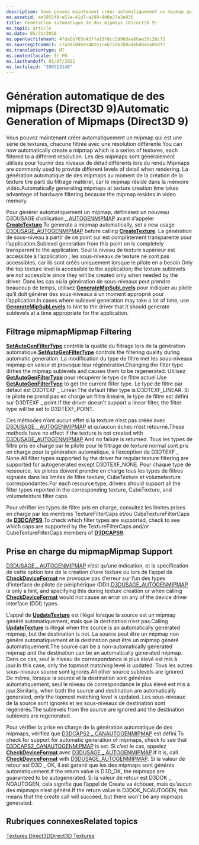 ```yaml
---
description: Vous pouvez maintenant créer automatiquement un mipmap qui est une série de textures, chacune filtrée avec une résolution différente.
ms.assetid: ae5955f9-e52a-41d7-a199-800e37a3e936
title: Génération automatique de des mipmaps (Direct3D 9)
ms.topic: article
ms.date: 05/31/2018
ms.openlocfilehash: 4fda5b765d42ffa10f8cc5998daa66ae36c2bc75
ms.sourcegitcommit: c7add10d695482e1ceb72d62b8a4ebd84ea050f7
ms.translationtype: MT
ms.contentlocale: fr-FR
ms.lasthandoff: 01/07/2021
ms.locfileid: "106513148"
---
```

# <a name="automatic-generation-of-mipmaps-direct3d-9"></a><span data-ttu-id="df639-103">Génération automatique de des mipmaps (Direct3D 9)</span><span class="sxs-lookup"><span data-stu-id="df639-103">Automatic Generation of Mipmaps (Direct3D 9)</span></span>

<span data-ttu-id="df639-104">Vous pouvez maintenant créer automatiquement un mipmap qui est une série de textures, chacune filtrée avec une résolution différente.</span><span class="sxs-lookup"><span data-stu-id="df639-104">You can now automatically create a mipmap which is a series of textures, each filtered to a different resolution.</span></span> <span data-ttu-id="df639-105">Les des mipmaps sont généralement utilisés pour fournir des niveaux de détail différents lors du rendu.</span><span class="sxs-lookup"><span data-stu-id="df639-105">Mipmaps are commonly used to provide different levels of detail when rendering.</span></span> <span data-ttu-id="df639-106">La génération automatique de des mipmaps au moment de la création de la texture tire parti du filtrage matériel, car le mipmap réside dans la mémoire vidéo.</span><span class="sxs-lookup"><span data-stu-id="df639-106">Automatically generating mipmaps at texture creation time takes advantage of hardware filtering because the mipmap resides in video memory.</span></span>

<span data-ttu-id="df639-107">Pour générer automatiquement un mipmap, définissez un nouveau D3DUSAGE d’utilisation [ \_ AUTOGENMIPMAP](d3dusage.md) avant d’appeler [**CreateTexture**](/windows/desktop/api).</span><span class="sxs-lookup"><span data-stu-id="df639-107">To generate a mipmap automatically, set a new usage [D3DUSAGE\_AUTOGENMIPMAP](d3dusage.md) before calling [**CreateTexture**](/windows/desktop/api).</span></span> <span data-ttu-id="df639-108">La génération de sous-niveau à partir de ce point sur est complètement transparente pour l’application.</span><span class="sxs-lookup"><span data-stu-id="df639-108">Sublevel generation from this point on is completely transparent to the application.</span></span> <span data-ttu-id="df639-109">Seul le niveau de texture supérieur est accessible à l’application ; les sous-niveaux de texture ne sont pas accessibles, car ils sont créés uniquement lorsque le pilote en a besoin.</span><span class="sxs-lookup"><span data-stu-id="df639-109">Only the top texture level is accessible to the application; the texture sublevels are not accessible since they will be created only when needed by the driver.</span></span> <span data-ttu-id="df639-110">Dans les cas où la génération de sous-niveaux peut prendre beaucoup de temps, utilisez [**GenerateMipSubLevels**](/windows/win32/api/d3d9helper/nf-d3d9helper-idirect3dbasetexture9-generatemipsublevels) pour indiquer au pilote qu’il doit générer des sous-niveaux à un moment approprié pour l’application.</span><span class="sxs-lookup"><span data-stu-id="df639-110">In cases where sublevel generation may take a lot of time, use [**GenerateMipSubLevels**](/windows/win32/api/d3d9helper/nf-d3d9helper-idirect3dbasetexture9-generatemipsublevels) to hint to the driver that it should generate sublevels at a time appropriate for the application.</span></span>

## <a name="mipmap-filtering"></a><span data-ttu-id="df639-111">Filtrage mipmap</span><span class="sxs-lookup"><span data-stu-id="df639-111">Mipmap Filtering</span></span>

<span data-ttu-id="df639-112">[**SetAutoGenFilterType**](/windows/desktop/api) contrôle la qualité du filtrage lors de la génération automatique.</span><span class="sxs-lookup"><span data-stu-id="df639-112">[**SetAutoGenFilterType**](/windows/desktop/api) controls the filtering quality during automatic generation.</span></span> <span data-ttu-id="df639-113">La modification du type de filtre met les sous-niveaux mipmap en valeur et provoque leur régénération.</span><span class="sxs-lookup"><span data-stu-id="df639-113">Changing the filter type dirties the mipmap sublevels and causes them to be regenerated.</span></span> <span data-ttu-id="df639-114">Utilisez [**GetAutoGenFilterType**](/windows/win32/api/d3d9helper/nf-d3d9helper-idirect3dbasetexture9-getautogenfiltertype) pour récupérer le type de filtre actuel.</span><span class="sxs-lookup"><span data-stu-id="df639-114">Use [**GetAutoGenFilterType**](/windows/win32/api/d3d9helper/nf-d3d9helper-idirect3dbasetexture9-getautogenfiltertype) to get the current filter type.</span></span> <span data-ttu-id="df639-115">Le type de filtre par défaut est D3DTEXF \_ Linear.</span><span class="sxs-lookup"><span data-stu-id="df639-115">The default filter type is D3DTEXF\_LINEAR.</span></span> <span data-ttu-id="df639-116">Si le pilote ne prend pas en charge un filtre linéaire, le type de filtre est défini sur D3DTEXF \_ point.</span><span class="sxs-lookup"><span data-stu-id="df639-116">If the driver doesn't support a linear filter, the filter type will be set to D3DTEXF\_POINT.</span></span>

<span data-ttu-id="df639-117">Ces méthodes n’ont aucun effet si la texture n’est pas créée avec [D3DUSAGE \_ AUTOGENMIPMAP](d3dusage.md) et qu’aucun échec n’est retourné.</span><span class="sxs-lookup"><span data-stu-id="df639-117">These methods have no effect if the texture is not created with [D3DUSAGE\_AUTOGENMIPMAP](d3dusage.md) And no failure is returned.</span></span> <span data-ttu-id="df639-118">Tous les types de filtre pris en charge par le pilote pour le filtrage de texture normal sont pris en charge pour la génération automatique, à l’exception de D3DTEXF \_ None.</span><span class="sxs-lookup"><span data-stu-id="df639-118">All filter types supported by the driver for regular texture filtering are supported for autogenerated except D3DTEXF\_NONE.</span></span> <span data-ttu-id="df639-119">Pour chaque type de ressource, les pilotes doivent prendre en charge tous les types de filtres signalés dans les limites de filtre texture, CubeTexture et volumetexture correspondantes.</span><span class="sxs-lookup"><span data-stu-id="df639-119">For each resource type, drivers should support all the filter types reported in the corresponding texture, CubeTexture, and volumetexture filter caps.</span></span>

<span data-ttu-id="df639-120">Pour vérifier les types de filtre pris en charge, consultez les limites prises en charge par les membres TextureFilterCaps et/ou CubeTextureFilterCaps de [**D3DCAPS9**](/windows/desktop/api/D3D9Caps/ns-d3d9caps-d3dcaps9).</span><span class="sxs-lookup"><span data-stu-id="df639-120">To check which filter types are supported, check to see which caps are supported by the TextureFilterCaps and/or CubeTextureFilterCaps members of [**D3DCAPS9**](/windows/desktop/api/D3D9Caps/ns-d3d9caps-d3dcaps9).</span></span>

## <a name="mipmap-support"></a><span data-ttu-id="df639-121">Prise en charge du mipmap</span><span class="sxs-lookup"><span data-stu-id="df639-121">Mipmap Support</span></span>

<span data-ttu-id="df639-122">[D3DUSAGE \_ AUTOGENMIPMAP](d3dusage.md) n’est qu’une indication, et la spécification de cette option lors de la création d’une texture ou lors de l’appel de [**CheckDeviceFormat**](/windows/win32/api/d3d9/nf-d3d9-idirect3d9-checkdeviceformat) ne provoque pas d’erreur sur l’un des types d’interface de pilote de périphérique (DDI).</span><span class="sxs-lookup"><span data-stu-id="df639-122">[D3DUSAGE\_AUTOGENMIPMAP](d3dusage.md) is only a hint, and specifying this during texture creation or when calling [**CheckDeviceFormat**](/windows/win32/api/d3d9/nf-d3d9-idirect3d9-checkdeviceformat) would not cause an error on any of the device driver interface (DDI) types.</span></span>

<span data-ttu-id="df639-123">L’appel de [**UpdateTexture**](/windows/win32/api/d3d9helper/nf-d3d9helper-idirect3ddevice9-updatetexture) est illégal lorsque la source est un mipmap généré automatiquement, mais que la destination n’est pas.</span><span class="sxs-lookup"><span data-stu-id="df639-123">Calling [**UpdateTexture**](/windows/win32/api/d3d9helper/nf-d3d9helper-idirect3ddevice9-updatetexture) is illegal when the source is an automatically generated mipmap, but the destination is not.</span></span> <span data-ttu-id="df639-124">La source peut être un mipmap non généré automatiquement et la destination peut être un mipmap généré automatiquement.</span><span class="sxs-lookup"><span data-stu-id="df639-124">The source can be a non-automatically generated mipmap and the destination can be an automatically generated mipmap.</span></span> <span data-ttu-id="df639-125">Dans ce cas, seul le niveau de correspondance le plus élevé est mis à jour.</span><span class="sxs-lookup"><span data-stu-id="df639-125">In this case, only the topmost matching level is updated.</span></span> <span data-ttu-id="df639-126">Tous les autres sous-niveaux source sont ignorés.</span><span class="sxs-lookup"><span data-stu-id="df639-126">All other source sublevels are ignored.</span></span> <span data-ttu-id="df639-127">De même, lorsque la source et la destination sont générées automatiquement, seul le niveau de correspondance le plus élevé est mis à jour.</span><span class="sxs-lookup"><span data-stu-id="df639-127">Similarly, when both the source and destination are automatically generated, only the topmost matching level is updated.</span></span> <span data-ttu-id="df639-128">Les sous-niveaux de la source sont ignorés et les sous-niveaux de destination sont régénérés.</span><span class="sxs-lookup"><span data-stu-id="df639-128">The sublevels from the source are ignored and the destination sublevels are regenerated.</span></span>

<span data-ttu-id="df639-129">Pour vérifier la prise en charge de la génération automatique de des mipmaps, vérifiez que [D3DCAPS2 \_ CANAUTOGENMIPMAP](d3dcaps2.md) est défini.</span><span class="sxs-lookup"><span data-stu-id="df639-129">To check for support for automatic generation of mipmaps, check to see that [D3DCAPS2\_CANAUTOGENMIPMAP](d3dcaps2.md) is set.</span></span> <span data-ttu-id="df639-130">Si c’est le cas, appelez [**CheckDeviceFormat**](/windows/win32/api/d3d9/nf-d3d9-idirect3d9-checkdeviceformat) avec [D3DUSAGE \_ AUTOGENMIPMAP](d3dusage.md).</span><span class="sxs-lookup"><span data-stu-id="df639-130">If it is, call [**CheckDeviceFormat**](/windows/win32/api/d3d9/nf-d3d9-idirect3d9-checkdeviceformat) with [D3DUSAGE\_AUTOGENMIPMAP](d3dusage.md).</span></span> <span data-ttu-id="df639-131">Si la valeur de retour est D3D \_ OK, il est garanti que les des mipmaps sont générés automatiquement.</span><span class="sxs-lookup"><span data-stu-id="df639-131">If the return value is D3D\_OK, the mipmaps are guaranteed to be autogenerated.</span></span> <span data-ttu-id="df639-132">Si la valeur de retour est D3DOK \_ NOAUTOGEN, cela signifie que l’appel de Create va échouer, mais qu’aucun des mipmaps n’est généré.</span><span class="sxs-lookup"><span data-stu-id="df639-132">If the return value is D3DOK\_NOAUTOGEN, this means that the create call will succeed, but there won't be any mipmaps generated.</span></span>

## <a name="related-topics"></a><span data-ttu-id="df639-133">Rubriques connexes</span><span class="sxs-lookup"><span data-stu-id="df639-133">Related topics</span></span>

<dl> <dt>

[<span data-ttu-id="df639-134">Textures Direct3D</span><span class="sxs-lookup"><span data-stu-id="df639-134">Direct3D Textures</span></span>](direct3d-textures.md)
</dt> </dl>

 

 
